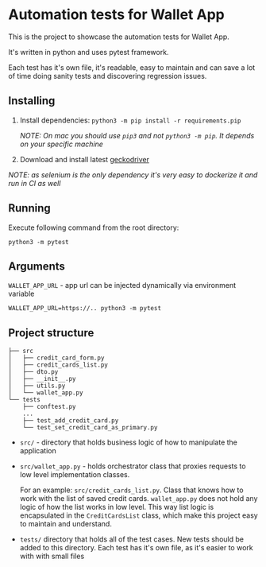 # Automation tests for Wallet App

This is the project to showcase the automation tests for Wallet App.

It's written in python and uses pytest framework.

Each test has it's own file, it's readable, easy to maintain and can save a lot of time doing sanity tests and discovering regression issues.

## Installing

1. Install dependencies: `python3 -m pip install -r requirements.pip`

      _NOTE: On mac you should use  `pip3` and not `python3 -m pip`. It depends on your specific machine_

2. Download and install latest [geckodriver](https://github.com/mozilla/geckodriver/releases)

_NOTE: as selenium is the only dependency it's very easy to dockerize it and run in CI as well_

## Running

Execute following command from the root directory:

`python3 -m pytest`

## Arguments

`WALLET_APP_URL` - app url can be injected dynamically via environment variable

`WALLET_APP_URL=https://.. python3 -m pytest`

## Project structure

```
├── src
│   ├── credit_card_form.py
│   ├── credit_cards_list.py
│   ├── dto.py
│   ├── __init__.py
│   ├── utils.py
│   └── wallet_app.py
└── tests
    ├── conftest.py
    ...
    ├── test_add_credit_card.py
    └── test_set_credit_card_as_primary.py

```

- `src/` - directory that holds business logic of how to manipulate the application
- `src/wallet_app.py` - holds orchestrator class that proxies requests to low level implementation classes.

  For an example: `src/credit_cards_list.py`. Class that knows how to work with the list of saved credit cards. `wallet_app.py` does not hold any logic of how the list works in low level. This way list logic is encapsulated in the `CreditCardsList` class, which make this project easy to maintain and understand.

- `tests/` directory that holds all of the test cases. New tests should be added to this directory. Each test has it's own file, as it's easier to work with with small files
